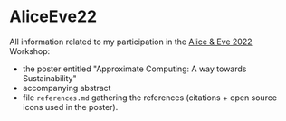 # AliceEve22

All information related to my participation in the [Alice & Eve 2022](https://alice-and-eve.github.io/2022/#exhibition) Workshop:

- the poster entitled "Approximate Computing: A way towards Sustainability"
- accompanying abstract
- file `references.md` gathering the references (citations + open source icons used in the poster).
